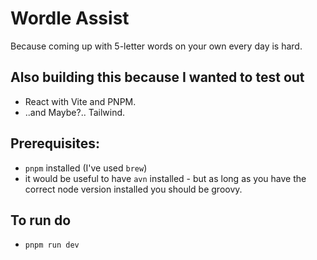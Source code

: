 # Wordle Assist

Because coming up with 5-letter words on your own every day is hard.

## Also building this because I wanted to test out

- React with Vite and PNPM.
- ..and Maybe?.. Tailwind.

## Prerequisites:

- `pnpm` installed (I've used `brew`)
- it would be useful to have `avn` installed - but as long as you have the correct node version installed you should
  be groovy.

## To run do

- `pnpm run dev`
